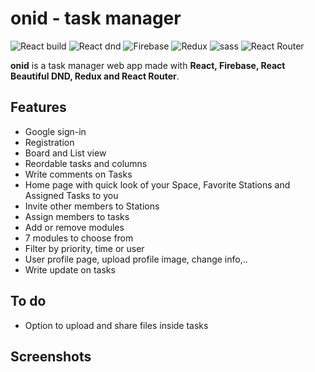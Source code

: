 # onid - task manager

![React build](https://img.shields.io/badge/React-17.0.2-61dafb)
![React dnd](https://img.shields.io/badge/react_beautiful_dnd-13.1.0-37AF7B)
![Firebase](https://img.shields.io/badge/Firebase-^8.7.1-D45C5B)
![Redux](https://img.shields.io/badge/Redux-^7.2.4-7849BD)
![sass](https://img.shields.io/badge/Sass-^1.35.2-CF649A)
![React Router](https://img.shields.io/badge/React_Router-^5.2.0-blue)

**onid** is a task manager web app made with **React, Firebase, React Beautiful DND, Redux and React Router**.

## Features

- Google sign-in
- Registration
- Board and List view
- Reordable tasks and columns
- Write comments on Tasks
- Home page with quick look of your Space, Favorite Stations and Assigned Tasks to you
- Invite other members to Stations
- Assign members to tasks
- Add or remove modules
- 7 modules to choose from
- Filter by priority, time or user
- User profile page, upload profile image, change info,..
- Write update on tasks

## To do

- Option to upload and share files inside tasks

## Screenshots
